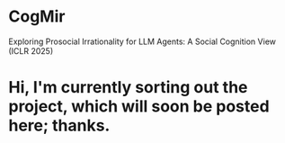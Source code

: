 # CogMir
Exploring Prosocial Irrationality for LLM Agents: A Social Cognition View (ICLR 2025)

# Hi, I'm currently sorting out the project, which will soon be posted here; thanks.

